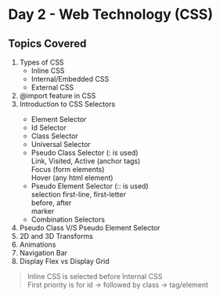 # Day 2 - Web Technology (CSS)

## Topics Covered

<ol>
    <li>Types of CSS
        <ul>
            <li>Inline CSS</li>
            <li>Internal/Embedded CSS</li>
            <li>External CSS</li>
        </ul>
    </li>
    <li>@import feature in CSS</li>
    <li>Introduction to CSS Selectors </li>
        <ul>
            <li>Element Selector</li>
            <li>Id Selector</li>
            <li>Class Selector</li>
            <li>Universal Selector</li>
            <li>Pseudo Class Selector (: is used)<br>
                Link, Visited, Active (anchor tags) <br>
                Focus (form elements) <br>
                Hover (any html element)
            </li>
            <li>Pseudo Element Selector (:: is used)<br>
                selection first-line, first-letter<br>
                before, after<br> 
                marker
            </li>
            <li>Combination Selectors</li>
        </ul>
    <li>Pseudo Class V/S Pseudo Element Selector</li>
    <li>2D and 3D Transforms</li>
    <li>Animations</li>
    <li>Navigation Bar</li>
    <li>Display Flex vs Display Grid</li>
</ol>

> Inline CSS is selected before Internal CSS <br>
> First priority is for id -> followed by class -> tag/element<br>
